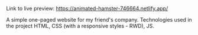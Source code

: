 
Link to live preview: https://animated-hamster-746664.netlify.app/

A simple one-paged website for my friend's company.
Technologies used in the project HTML, CSS (with a responsive styles - RWD), JS.

